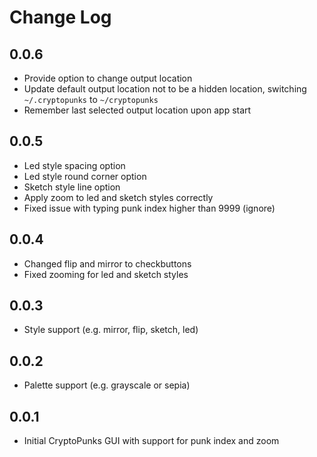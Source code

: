 # Change Log

## 0.0.6

- Provide option to change output location
- Update default output location not to be a hidden location, switching `~/.cryptopunks` to `~/cryptopunks`
- Remember last selected output location upon app start

## 0.0.5

- Led style spacing option
- Led style round corner option
- Sketch style line option
- Apply zoom to led and sketch styles correctly
- Fixed issue with typing punk index higher than 9999 (ignore)

## 0.0.4

- Changed flip and mirror to checkbuttons
- Fixed zooming for led and sketch styles

## 0.0.3

- Style support (e.g. mirror, flip, sketch, led)

## 0.0.2

- Palette support (e.g. grayscale or sepia)

## 0.0.1

- Initial CryptoPunks GUI with support for punk index and zoom
